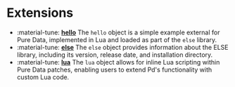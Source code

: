 # Extensions

<div class="grid cards" markdown>

- :material-tune: [__hello__](../../objects/hello.md) The `hello` object is a simple example external for Pure Data, implemented in Lua and loaded as part of the `else` library.
- :material-tune: [__else__](../../objects/else.md) The `else` object provides information about the ELSE library, including its version, release date, and installation directory.
- :material-tune: [__lua__](../../objects/lua.md) The `lua` object allows for inline Lua scripting within Pure Data patches, enabling users to extend Pd's functionality with custom Lua code.

</div>
